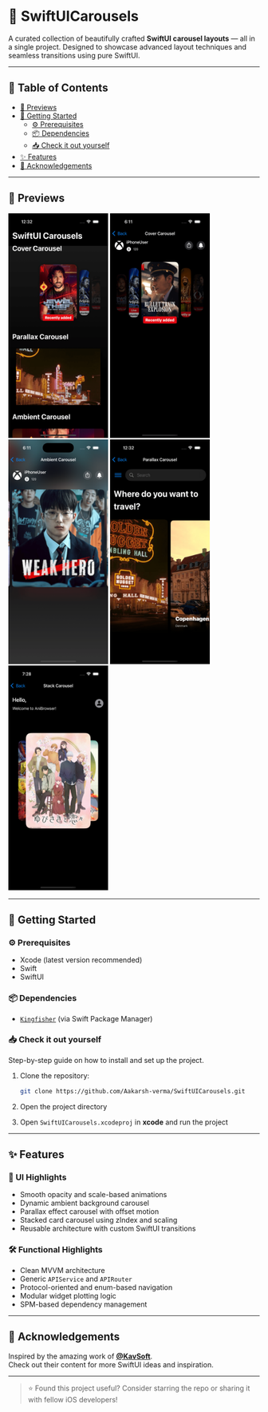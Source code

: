 # 🎠 SwiftUICarousels

A curated collection of beautifully crafted **SwiftUI carousel layouts** — all in a single project. Designed to showcase advanced layout techniques and seamless transitions using pure SwiftUI.

---

## 📑 Table of Contents

- [📸 Previews](#-previews)
- [🚀 Getting Started](#-getting-started)
  - [⚙️ Prerequisites](#️-prerequisites)
  - [📦 Dependencies](#️-dependencies)
  - [📥 Check it out yourself](#-check-it-out-yourself)
- [✨ Features](#-features)
- [🙏 Acknowledgements](#-acknowledgements)

---

## 📸 Previews

<p align="left">
  <img src="Assets/home.png" alt="Home" width="200" height="450" />
  <img src="Assets/cover.png" alt="Cover" width="200" height="450" />
  <img src="Assets/ambient.png" alt="Ambient" width="200" height="450" />
  <img src="Assets/parallax.png" alt="Parallax" width="200" height="450" />
  <img src="Assets/stack.png" alt="Stack" width="200" height="450" />
</p>

---

## 🚀 Getting Started

### ⚙️ Prerequisites

- Xcode (latest version recommended)
- Swift
- SwiftUI

### 📦 Dependencies

- [`Kingfisher`](https://github.com/onevcat/Kingfisher) (via Swift Package Manager)

### 📥 Check it out yourself

Step-by-step guide on how to install and set up the project.

1. Clone the repository:

   ```bash
   git clone https://github.com/Aakarsh-verma/SwiftUICarousels.git
   ```

2. Open the project directory

4. Open `SwiftUICarousels.xcodeproj` in **xcode** and run the project

---

## ✨ Features

### 🎨 UI Highlights

- Smooth opacity and scale-based animations
- Dynamic ambient background carousel
- Parallax effect carousel with offset motion
- Stacked card carousel using zIndex and scaling
- Reusable architecture with custom SwiftUI transitions

### 🛠 Functional Highlights

- Clean MVVM architecture
- Generic `APIService` and `APIRouter`
- Protocol-oriented and enum-based navigation
- Modular widget plotting logic
- SPM-based dependency management

---

## 🙏 Acknowledgements

Inspired by the amazing work of [**@KavSoft**](https://www.youtube.com/@Kavsoft/videos).  
Check out their content for more SwiftUI ideas and inspiration.

---

> ⭐ Found this project useful? Consider starring the repo or sharing it with fellow iOS developers!

